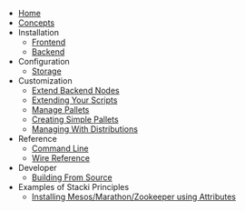 * [Home](Home)
* [Concepts](Concepts)
* Installation
  * [Frontend](Frontend-Installation)
  * [Backend](Backend-Installation)
* Configuration
  * [Storage](Storage-Configuration)
* Customization
  * [Extend Backend Nodes](Extend-Backend-Nodes)
  * [Extending Your Scripts](Extend-Your-Scripts)
  * [Manage Pallets](Manage-Pallets)
  * [Creating Simple Pallets](Creating-Simple-Pallets)
  * [Managing With Distributions](Manage-Distributions) 
* Reference
  * [Command Line](Command-Line-Reference) 
  * [Wire Reference](Wire-Reference)
* Developer
  * [Building From Source](Building-From-Source)
* Examples of Stacki Principles
  * [Installing Mesos/Marathon/Zookeeper using Attributes](Mesos-Marathon-Zookeeper)
  
